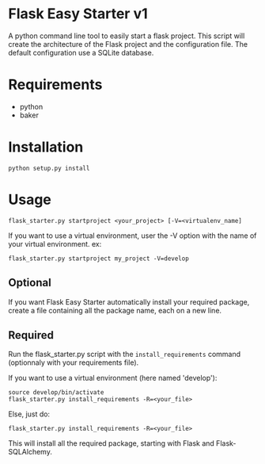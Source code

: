 Flask Easy Starter v1
=====================

A python command line tool to easily start a flask project.
This script will create the architecture of the Flask project
and the configuration file. The default configuration use a SQLite
database.

# Requirements #

- python
- baker


# Installation #

    python setup.py install

# Usage #

    flask_starter.py startproject <your_project> [-V=<virtualenv_name]

If you want to use a virtual environment, user the -V option with the name of your virtual environment. ex:

    flask_starter.py startproject my_project -V=develop

## Optional ##
If you want Flask Easy Starter automatically install your required package,
create a file containing all the package name, each on a new line.

## Required ##
Run the flask_starter.py script with the `install_requirements` command (optionnaly with your requirements file).

If you want to use a virtual environment (here named 'develop'):

    source develop/bin/activate
    flask_starter.py install_requirements -R=<your_file>

Else, just do:

    flask_starter.py install_requirements -R=<your_file>

This will install all the required package, starting with Flask and Flask-SQLAlchemy.
